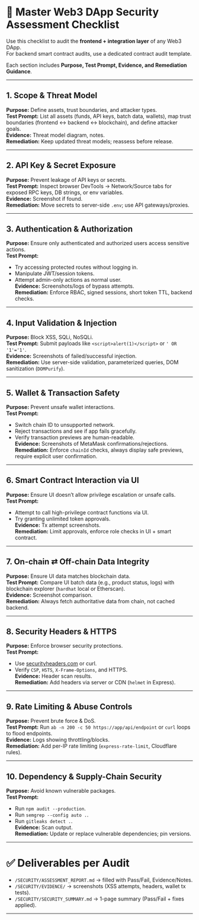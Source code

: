 # 🔐 Master Web3 DApp Security Assessment Checklist

Use this checklist to audit the **frontend + integration layer** of any Web3 DApp.  
For backend smart contract audits, use a dedicated contract audit template.

Each section includes **Purpose, Test Prompt, Evidence, and Remediation Guidance**.

---

## 1. Scope & Threat Model
**Purpose:** Define assets, trust boundaries, and attacker types.  
**Test Prompt:** List all assets (funds, API keys, batch data, wallets), map trust boundaries (frontend ↔ backend ↔ blockchain), and define attacker goals.  
**Evidence:** Threat model diagram, notes.  
**Remediation:** Keep updated threat models; reassess before release.

---

## 2. API Key & Secret Exposure
**Purpose:** Prevent leakage of API keys or secrets.  
**Test Prompt:** Inspect browser DevTools → Network/Source tabs for exposed RPC keys, DB strings, or env variables.  
**Evidence:** Screenshot if found.  
**Remediation:** Move secrets to server-side `.env`; use API gateways/proxies.

---

## 3. Authentication & Authorization
**Purpose:** Ensure only authenticated and authorized users access sensitive actions.  
**Test Prompt:**  
- Try accessing protected routes without logging in.  
- Manipulate JWT/session tokens.  
- Attempt admin-only actions as normal user.  
**Evidence:** Screenshots/logs of bypass attempts.  
**Remediation:** Enforce RBAC, signed sessions, short token TTL, backend checks.

---

## 4. Input Validation & Injection
**Purpose:** Block XSS, SQLi, NoSQLi.  
**Test Prompt:** Submit payloads like `<script>alert(1)</script>` or `' OR '1'='1'`.  
**Evidence:** Screenshots of failed/successful injection.  
**Remediation:** Use server-side validation, parameterized queries, DOM sanitization (`DOMPurify`).

---

## 5. Wallet & Transaction Safety
**Purpose:** Prevent unsafe wallet interactions.  
**Test Prompt:**  
- Switch chain ID to unsupported network.  
- Reject transactions and see if app fails gracefully.  
- Verify transaction previews are human-readable.  
**Evidence:** Screenshots of MetaMask confirmations/rejections.  
**Remediation:** Enforce `chainId` checks, always display safe previews, require explicit user confirmation.

---

## 6. Smart Contract Interaction via UI
**Purpose:** Ensure UI doesn’t allow privilege escalation or unsafe calls.  
**Test Prompt:**  
- Attempt to call high-privilege contract functions via UI.  
- Try granting unlimited token approvals.  
**Evidence:** Tx attempt screenshots.  
**Remediation:** Limit approvals, enforce role checks in UI + smart contract.

---

## 7. On-chain ⇄ Off-chain Data Integrity
**Purpose:** Ensure UI data matches blockchain data.  
**Test Prompt:** Compare UI batch data (e.g., product status, logs) with blockchain explorer (`hardhat` local or Etherscan).  
**Evidence:** Screenshot comparison.  
**Remediation:** Always fetch authoritative data from chain, not cached backend.

---

## 8. Security Headers & HTTPS
**Purpose:** Enforce browser security protections.  
**Test Prompt:**  
- Use [securityheaders.com](https://securityheaders.com) or curl.  
- Verify `CSP`, `HSTS`, `X-Frame-Options`, and HTTPS.  
**Evidence:** Header scan results.  
**Remediation:** Add headers via server or CDN (`helmet` in Express).

---

## 9. Rate Limiting & Abuse Controls
**Purpose:** Prevent brute force & DoS.  
**Test Prompt:** Run `ab -n 200 -c 50 https://app/api/endpoint` or `curl` loops to flood endpoints.  
**Evidence:** Logs showing throttling/blocks.  
**Remediation:** Add per-IP rate limiting (`express-rate-limit`, Cloudflare rules).

---

## 10. Dependency & Supply-Chain Security
**Purpose:** Avoid known vulnerable packages.  
**Test Prompt:**  
- Run `npm audit --production`.  
- Run `semgrep --config auto .`.  
- Run `gitleaks detect .`.  
**Evidence:** Scan output.  
**Remediation:** Update or replace vulnerable dependencies; pin versions.

---

# ✅ Deliverables per Audit
- `/SECURITY/ASSESSMENT_REPORT.md` → filled with Pass/Fail, Evidence/Notes.  
- `/SECURITY/EVIDENCE/` → screenshots (XSS attempts, headers, wallet tx tests).  
- `/SECURITY/SECURITY_SUMMARY.md` → 1-page summary (Pass/Fail + fixes applied).  

---
